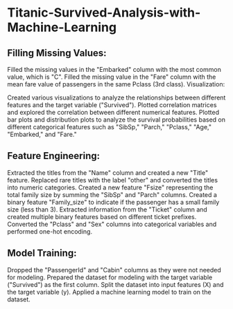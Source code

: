 # Titanic-Survived-Analysis-with-Machine-Learning

## Filling Missing Values:

Filled the missing values in the "Embarked" column with the most common value, which is "C".
Filled the missing value in the "Fare" column with the mean fare value of passengers in the same Pclass (3rd class).
Visualization:

Created various visualizations to analyze the relationships between different features and the target variable ("Survived").
Plotted correlation matrices and explored the correlation between different numerical features.
Plotted bar plots and distribution plots to analyze the survival probabilities based on different categorical features such as "SibSp," "Parch," "Pclass," "Age," "Embarked," and "Fare."

## Feature Engineering:

Extracted the titles from the "Name" column and created a new "Title" feature.
Replaced rare titles with the label "other" and converted the titles into numeric categories.
Created a new feature "Fsize" representing the total family size by summing the "SibSp" and "Parch" columns.
Created a binary feature "Family_size" to indicate if the passenger has a small family size (less than 3).
Extracted information from the "Ticket" column and created multiple binary features based on different ticket prefixes.
Converted the "Pclass" and "Sex" columns into categorical variables and performed one-hot encoding.

## Model Training:

Dropped the "PassengerId" and "Cabin" columns as they were not needed for modeling.
Prepared the dataset for modeling with the target variable ("Survived") as the first column.
Split the dataset into input features (X) and the target variable (y).
Applied a machine learning model to train on the dataset.
